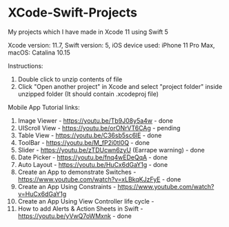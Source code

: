 # XCode-Swift-Projects
My projects which I have made in Xcode 11 using Swift 5

Xcode version: 11.7,
Swift version: 5,
iOS device used: iPhone 11 Pro Max,
macOS: Catalina 10.15

Instructions: 
 1. Double click to unzip contents of file 
 2. Click "Open another project" in Xcode and select "project folder" inside unzipped folder (It should contain .xcodeproj file)


Mobile App Tutorial links:

1. Image Viewer - https://youtu.be/Tb9J08y5a4w - done
2. UIScroll View - https://youtu.be/orONrVT6CAg - pending
3. Table View - https://youtu.be/C36sb5sc6lE - done
4. ToolBar - https://youtu.be/M_fP2i0tl0Q - done
5. Slider - https://youtu.be/zTDUcwn6zyU (Earrape warning) - done
6. Date Picker - https://youtu.be/fnq4wEDeQqA - done
7. Auto Layout - https://youtu.be/HuCx6dGaY1g - done
8. Create an App to demonstrate Switches - https://www.youtube.com/watch?v=xLBkqKJzFyE - done
9. Create an App Using Constraints - https://www.youtube.com/watch?v=HuCx6dGaY1g
10. Create an App Using View Controller life cycle - 
11. How to add Alerts & Action Sheets in Swift - https://youtu.be/yVwQ7oWMxnk - done

